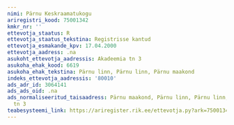 ```yaml
---
nimi: Pärnu Keskraamatukogu
ariregistri_kood: 75001342
kmkr_nr: ''
ettevotja_staatus: R
ettevotja_staatus_tekstina: Registrisse kantud
ettevotja_esmakande_kpv: 17.04.2000
ettevotja_aadress: .na
asukoht_ettevotja_aadressis: Akadeemia tn 3
asukoha_ehak_kood: 6619
asukoha_ehak_tekstina: Pärnu linn, Pärnu linn, Pärnu maakond
indeks_ettevotja_aadressis: '80010'
ads_adr_id: 3064141
ads_ads_oid: .na
ads_normaliseeritud_taisaadress: Pärnu maakond, Pärnu linn, Pärnu linn, Akadeemia
  tn 3
teabesysteemi_link: https://ariregister.rik.ee/ettevotja.py?ark=75001342&ref=rekvisiidid
---
```

